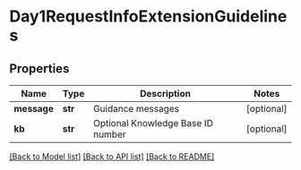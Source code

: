 # Day1RequestInfoExtensionGuidelines

## Properties
Name | Type | Description | Notes
------------ | ------------- | ------------- | -------------
**message** | **str** | Guidance messages | [optional] 
**kb** | **str** | Optional Knowledge Base ID number | [optional] 

[[Back to Model list]](../README.md#documentation-for-models) [[Back to API list]](../README.md#documentation-for-api-endpoints) [[Back to README]](../README.md)

